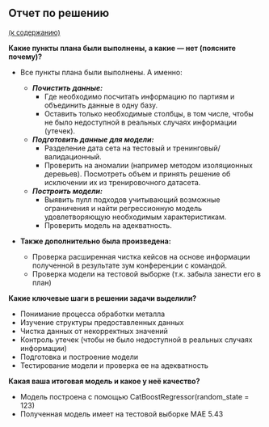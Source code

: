 ## Отчет по решению
<a name="16."></a>
[<font size="2">(к содержанию)</font>](#1common.)
    
**Какие пункты плана были выполнены, а какие — нет (поясните почему)?**

* Все пункты плана были выполнены. 
А именно:
    * ***Почистить данные:***
        * Где необходимо посчитать информацию по партиям и объединить данные в одну базу.
        * Оставить только необходимые столбцы, в том числе, чтобы не было недоступной в реальных случаях информации (утечек).
    * ***Подготовить данные для модели:***
        * Разделение дата сета на тестовый и тренинговый/валидационный.
        * Проверить на аномалии (например методом изоляционных деревьев). Посмотреть объем и принять решение об исключении их из тренировочного датасета.
    * ***Построить модели:***
        * Выявить пулл подходов учитывающий возможные ограничения и найти регрессионную модель удовлетворяющую необходимым характеристикам. 
        * Проверить модель на адекватность.

* **Также дополнительно была произведена:**
    * Проверка расширенная чистка кейсов на основе информации полученной в результате зум конференции с командой.
    * Проверка модели на тестовой выборке (т.к. забыла занести его в план)

**Какие ключевые шаги в решении задачи выделили?**

* Понимание процесса обработки металла
* Изучение структуры предоставленных данных
* Чистка данных от некорректных значений
* Контроль утечек (чтобы не было недоступной в реальных случаях информации)
* Подготовка и построение модели
* Тестирование модели и проверка ее на адекватность

**Какая ваша итоговая модель и какое у неё качество?**

* Модель построена с помощью CatBoostRegressor(random_state = 123)
* Полученная модель имеет на тестовой выборке МАЕ 5.43